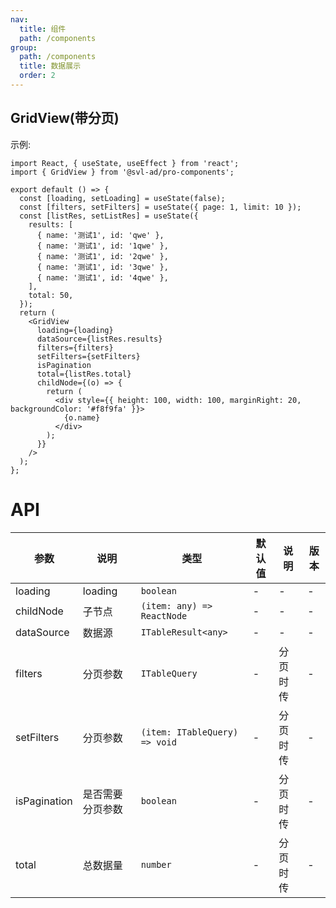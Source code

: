 ```yaml
---
nav:
  title: 组件
  path: /components
group:
  path: /components
  title: 数据展示
  order: 2
---
```


## GridView(带分页)

示例:

```tsx
import React, { useState, useEffect } from 'react';
import { GridView } from '@svl-ad/pro-components';

export default () => {
  const [loading, setLoading] = useState(false);
  const [filters, setFilters] = useState({ page: 1, limit: 10 });
  const [listRes, setListRes] = useState({
    results: [
      { name: '测试1', id: 'qwe' },
      { name: '测试1', id: '1qwe' },
      { name: '测试1', id: '2qwe' },
      { name: '测试1', id: '3qwe' },
      { name: '测试1', id: '4qwe' },
    ],
    total: 50,
  });
  return (
    <GridView
      loading={loading}
      dataSource={listRes.results}
      filters={filters}
      setFilters={setFilters}
      isPagination
      total={listRes.total}
      childNode={(o) => {
        return (
          <div style={{ height: 100, width: 100, marginRight: 20, backgroundColor: '#f8f9fa' }}>
            {o.name}
          </div>
        );
      }}
    />
  );
};
```

# API

| 参数         | 说明             | 类型                          | 默认值 | 说明     | 版本 |
| ------------ | ---------------- | ----------------------------- | ------ | -------- | ---- |
| loading      | loading          | `boolean`                     | -      | -        | -    |
| childNode    | 子节点           | `(item: any) => ReactNode`    | -      | -        | -    |
| dataSource   | 数据源           | `ITableResult<any>`           | -      | -        | -    |
| filters      | 分页参数         | `ITableQuery`                 | -      | 分页时传 | -    |
| setFilters   | 分页参数         | `(item: ITableQuery) => void` | -      | 分页时传 | -    |
| isPagination | 是否需要分页参数 | `boolean`                     | -      | 分页时传 | -    |
| total        | 总数据量         | `number`                      | -      | 分页时传 | -    |
